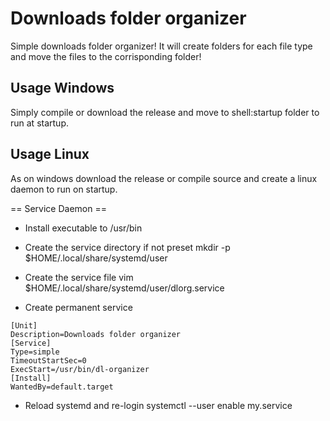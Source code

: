 # Downloads folder organizer
Simple downloads folder organizer!
It will create folders for each file type and move the files to the
corrisponding folder!

## Usage Windows
Simply compile or download the release and move to shell:startup folder to run at startup.

## Usage Linux
As on windows download the release or compile source and create a linux daemon
to run on startup.

== Service Daemon == 
- Install executable to /usr/bin
 
- Create the service directory if not preset
mkdir -p $HOME/.local/share/systemd/user

- Create the service file
vim $HOME/.local/share/systemd/user/dlorg.service

- Create permanent service
```
[Unit]
Description=Downloads folder organizer
[Service]
Type=simple
TimeoutStartSec=0
ExecStart=/usr/bin/dl-organizer
[Install]
WantedBy=default.target
```

- Reload systemd and re-login
systemctl --user enable my.service
